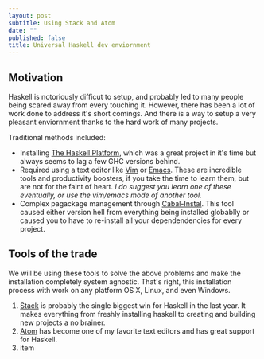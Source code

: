 ```yaml
---
layout: post
subtitle: Using Stack and Atom
date: ""
published: false
title: Universal Haskell dev enviornment
---
```


## Motivation
Haskell is notoriously difficut to setup, and probably led to many people being scared away from every touching it. However, there has been a lot of work done to address it's short comings. And there is a way to setup a very pleasant enviornment thanks to the hard work of many projects.

Traditional methods included:
* Installing [The Haskell Platform](https://www.haskell.org/platform/), which was a great project in it's time but always seems to lag a few GHC versions behind.
* Required using a text editor like [Vim](http://www.vim.org/) or [Emacs](https://www.gnu.org/software/emacs/). These are incredible tools and productivity boosters, if you take the time to learn them, but are not for the faint of heart. *I do suggest you learn one of these eventually, or use the vim/emacs mode of another tool.*
* Complex pagackage management through [Cabal-Instal](https://wiki.haskell.org/Cabal-Install). This tool caused either version hell from everything being installed globablly or caused you to have to re-install all your dependendencies for every project.

## Tools of the trade
We will be using these tools to solve the above problems and make the installation completely system agnostic. That's right, this installation process with work on any platform OS X, Linux, and even Windows.
1. [Stack](http://docs.haskellstack.org/) is probably the single biggest win for Haskell in the last year. It makes everything from freshly installing haskell to creating and building new projects a no brainer.
2. [Atom](https://atom.io/) has become one of my favorite text editors and has great support for Haskell.
3. item


